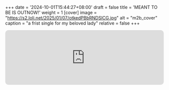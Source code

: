+++
date = '2024-10-01T15:44:27+08:00'
draft = false
title = 'MEANT TO BE IS OUTNOW!'
weight = 1
[cover]
image = "https://s2.loli.net/2025/01/07/otkedPBbRNDSlCG.jpg"
alt = "m2b_cover"
caption = "a frist single for my beloved lady"
relative = false
+++
<iframe allow="autoplay *; encrypted-media *; fullscreen *; clipboard-write" frameborder="0" height="175" style="width:100%;max-width:660px;overflow:hidden;border-radius:10px;" sandbox="allow-forms allow-popups allow-same-origin allow-scripts allow-storage-access-by-user-activation allow-top-navigation-by-user-activation" src="https://embed.music.apple.com/cn/album/%E5%91%BD%E4%B8%AD%E6%B3%A8%E5%AE%9A/1771827378?i=1771827560"></iframe>